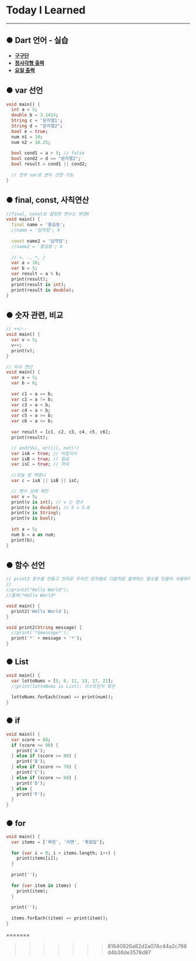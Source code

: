 # Today I Learned
****
## ● Dart 언어 - 실습
- **[구구단](./구구단.dart)**
- **[정사각형 출력](./정사각형_출력.dart)**
- **[요일 출력](./요일_출력.dart)**

## ● var 선언
```dart
void main() {
  int a = 5;
  double b = 3.1415;
  String c = '문자열1';
  String d = "문자열2";
  bool e = true;
  num n1 = 10;
  num n2 = 10.25;
  
  bool cond1 = a > 5; // false
  bool cond2 = d == "문자열2";
  bool result = cond1 || cond2;
  
  // 전부 var로 변수 선언 가능
}
```

## ● final, const, 사칙연산
```dart
//final, const로 설정한 변수는 변경X
void main() {
  final name = '홍길동';
  //name = '임꺽정'; X
  
  const name2 = '임꺽정';
  //name2 = '홍길동'; X
  
  // +, -, *, /
  var a = 10;
  var b = 5;
  var result = a % b;
  print(result);
  print(result is int);
  print(result is double);
}
```

## ● 숫자 관련, 비교
```dart
// ++/--
void main() {
  var v = 5;
  v++;
  print(v);
}
```
```dart
// 비교 연산
void main() {
  var a = 5;
  var b = 6;
  
  var c1 = a == b;
  var c2 = a != b;
  var c3 = a < b;
  var c4 = a > b;
  var c5 = a >= b;
  var c6 = a <= b;
  
  var result = [c1, c2, c3, c4, c5, c6];
  print(result);

  // and(%%), or(||), not(!)
  var isA = true; // 아침식사
  var isB = true; // 점심
  var isC = true; // 저녁
  
  //오늘 밥 먹었나
  var c = isA || isB || isC;

  // 변수 상태 확인
  var v = 5;
  print(v is int); // v 는 정수
  print(v is double); // 5 = 5.0
  print(v is String);
  print(v is bool);
  
  int a = 5;
  num b = a as num;
  print(b);
}
```

## ● 함수 선언
```dart
// print2 함수를 만들고 인자로 주어진 문자열로 다음처럼 출력하는 함수를 만들어 사용하자.
//
//print2("Hello World");
//출력:*Hello World*

void main() {
  print2('Hello World');
}

void print2(String message) {
  //print('*$message*');
  print('*' + message + '*');
}
```

## ● List
```dart
void main() {
  var lottoNums = [5, 6, 11, 13, 17, 21];
  //print(lottoNums is List); 리스트인지 확인
  
  lottoNums.forEach((num) => print(num));
}
```

## ● if
```dart
void main() {
  var score = 88;
  if (score >= 90) {
    print('A');
  } else if (score >= 80) {
    print('B');
  } else if (score >= 70) {
    print('C');
  } else if (score >= 60) {
    print('D');
  } else {
    print('F');
  }
}
```

## ● for
```dart
void main() {
  var items = ['짜장', '라면', '볶음밥'];
  
  for (var i = 0; i < items.length; i++) {
    print(items[i]);
  }
  
  print('');
  
  for (var item in items) {
    print(item);
  }
  
  print('');
  
  items.forEach((item) => print(item));
}
```
=======
>>>>>>> 81640926a82d2a074c44a2c766d4b36de3578d87

